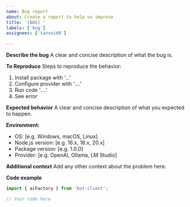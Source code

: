 ```yaml
---
name: Bug report
about: Create a report to help us improve
title: '[BUG] '
labels: ['bug']
assignees: ['tanvoid0']

---
```


**Describe the bug**
A clear and concise description of what the bug is.

**To Reproduce**
Steps to reproduce the behavior:
1. Install package with '...'
2. Configure provider with '....'
3. Run code '....'
4. See error

**Expected behavior**
A clear and concise description of what you expected to happen.

**Environment:**
 - OS: [e.g. Windows, macOS, Linux]
 - Node.js version: [e.g. 16.x, 18.x, 20.x]
 - Package version: [e.g. 1.0.0]
 - Provider: [e.g. OpenAI, Ollama, LM Studio]

**Additional context**
Add any other context about the problem here.

**Code example**
```typescript
import { aiFactory } from 'bot-client';

// Your code here
```
